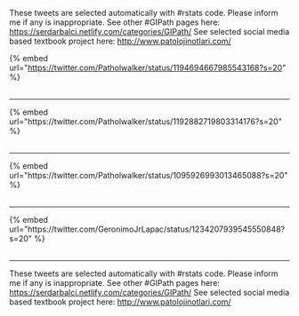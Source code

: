 

These tweets are selected automatically with #rstats code. Please inform me if any is inappropriate.
See other #GIPath pages here: https://serdarbalci.netlify.com/categories/GIPath/ 
See selected social media based textbook project here: http://www.patolojinotlari.com/

{% embed url="https://twitter.com/Patholwalker/status/1194694667985543168?s=20" %}<br>
<br>
<hr>
{% embed url="https://twitter.com/Patholwalker/status/1192882719803314176?s=20" %}<br>
<br>
<hr>
{% embed url="https://twitter.com/Patholwalker/status/1095926993013465088?s=20" %}<br>
<br>
<hr>
{% embed url="https://twitter.com/GeronimoJrLapac/status/1234207939545550848?s=20" %}<br>
<br>
<hr>


These tweets are selected automatically with #rstats code. Please inform me if any is inappropriate.
See other #GIPath pages here: https://serdarbalci.netlify.com/categories/GIPath/ 
See selected social media based textbook project here: http://www.patolojinotlari.com/
